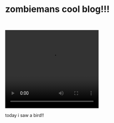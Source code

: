 <html lang="en">
<head>
  <meta charset="UTF-8">
  <meta name="viewport" content="width=device-width, inital-scale-1.0">
  <title>Document</title>
</head>
<body>
  <h1>zombiemans cool blog!!!</h1>
  <p>&nbsp;</p>
  <video controls="controls" width="300" height="250">
  <source src="https://cdn.discordapp.com/attachments/546051174097354776/566607884335579146/time_broke.webm" type="video/mp4"></video>
  </video>
  </p>
  <p>today i saw a bird!!</p>
</body>
</html>
